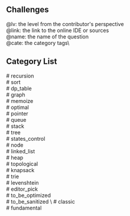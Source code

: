 ## Challenges
@lv: the level from the contributor's perspective\
@link: the link to the online IDE or sources\
@name: the name of the question\
@cate: the category tags\

## Category List
#&nbsp;recursion \
#&nbsp;sort \
#&nbsp;dp_table \
#&nbsp;graph \
#&nbsp;memoize\
#&nbsp;optimal \
#&nbsp;pointer \
#&nbsp;queue \
#&nbsp;stack \
#&nbsp;tree\
#&nbsp;states_control \
#&nbsp;node \
#&nbsp;linked_list \
#&nbsp;heap \
#&nbsp;topological \
#&nbsp;knapsack \
#&nbsp;trie \
#&nbsp;levenshtein \
#&nbsp;editor_pick \
#&nbsp;to_be_optimized \
#&nbsp;to_be_sanitized \ 
#&nbsp;classic \
#&nbsp;fundamental